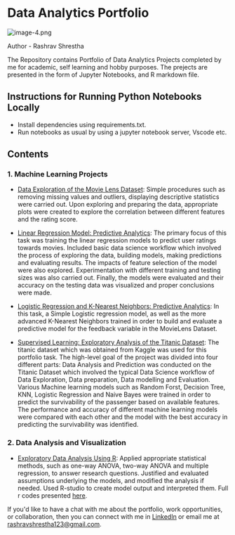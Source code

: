 # Data Analytics Portfolio

![image-4.png](attachment:image-4.png)

Author - Rashrav Shrestha

The Repository contains Portfolio of Data Analytics Projects completed by me for academic, self learning and hobby purposes. The prejects are presented in the form of Jupyter Notebooks, and R markdown file.


## Instructions for Running Python Notebooks Locally
- Install dependencies using requirements.txt.
- Run notebooks as usual by using a jupyter notebook server, Vscode etc.

## Contents

### 1. Machine Learning Projects
- [Data Exploration of the Movie Lens Dataset](https://github.com/Rashrav/Data-Analytics-Portfolio/blob/main/Machine%20Learning/Move%20Lens%20Data%20Exploration.ipynb): Simple procedures such as removing missing values and outliers, displaying descriptive statistics were carried out. Upon exploring and preparing the data, appropriate plots were created to explore the correlation between different features and the rating score.

- [Linear Regression Model: Predictive Analytics](https://github.com/Rashrav/Data-Analytics-Portfolio/blob/main/Machine%20Learning/Linear%20Regression-Predictive%20Analysis.ipynb): The primary focus of this task was training the linear regression models to predict user ratings towards movies. Included basic data science workflow which involved the process of exploring the data, building models, making predictions and evaluating results. The impacts of feature selection of the model were also explored. Experimentation with different training and testing sizes was also carried out. Finally, the models were evaluated and their accuracy on the testing data was visualized and proper conclusions were made.


- [Logistic Regression and K-Nearest Neighbors: Predictive Analytics](https://github.com/Rashrav/Data-Analytics-Portfolio/blob/main/Machine%20Learning/Logistic%20Regression%20and%20KNN.ipynb): In this task, a Simple Logistic regression model, as well as the more advanced K-Nearest Neighbors trained in order to build and evaluate a predictive model for the feedback variable in the MovieLens Dataset. 


- [Supervised Learning: Exploratory Analysis of the Titanic Dataset](https://github.com/Rashrav/Data-Analytics-Portfolio/blob/main/Machine%20Learning/Titanic%20Data-Supervised%20Learning.ipynb): The titanic dataset which was obtained from Kaggle was used for this portfolio task. The high-level goal of the project was divided into four different parts: Data Analysis and Prediction was conducted on the Titanic Dataset which involved the typical Data Science workflow of Data Exploration, Data preparation, Data modelling and Evaluation. Various Machine learning models such as Random Forst, Decision Tree, KNN, Logistic Regression and Naive Bayes were trained in order to predict the survivability of the passenger based on available features. The performance and accuracy of different machine learning models were compared with each other and the model with the best accuracy in predicting the survivability was identified.

### 2. Data Analysis and Visualization
- [Exploratory Data Analysis Using R](https://github.com/Rashrav/Data-Analytics-Portfolio/blob/main/Data%20Analysis%20and%20Visualization/Exploratory%20Data%20Analysis%20Using%20R.pdf): Applied appropriate statistical methods, such as one-way ANOVA, two-way ANOVA and multiple regression, to answer research questions. Justified and evaluated assumptions underlying the models, and modified the analysis if needed. Used R-studio to create model output and interpreted them. Full r codes presented [here](https://github.com/Rashrav/Data-Analytics-Portfolio/blob/main/Data%20Analysis%20and%20Visualization/R%20Script.Rmd).


If you'd like to have a chat with me about the portfolio, work opportunities, or collaboration, then you can connect with me in [LinkedIn](https://www.linkedin.com/in/rashrav-shrestha/) or email me at rashravshrestha123@gmail.com.



